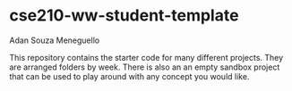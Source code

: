 # cse210-ww-student-template
Adan Souza Meneguello

This repository contains the starter code for many different projects. They are arranged folders by week. There is also an an empty sandbox project that can be used to play around with any concept you would like.

